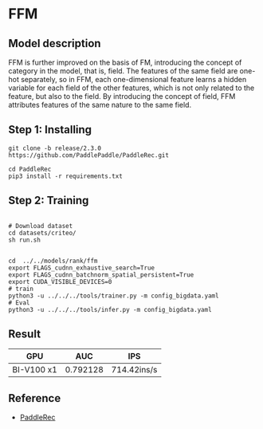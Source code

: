 # FFM 

## Model description
FFM is further improved on the basis of FM, introducing the concept of category in the model, that is, field. 
The features of the same field are one-hot separately, so in FFM, each one-dimensional feature learns a hidden variable for each field of the other features, which is not only related to the feature, but also to the field. 
By introducing the concept of field, FFM attributes features of the same nature to the same field.

## Step 1: Installing
```
git clone -b release/2.3.0 https://github.com/PaddlePaddle/PaddleRec.git
```

```
cd PaddleRec
pip3 install -r requirements.txt
```

## Step 2: Training
```

# Download dataset
cd datasets/criteo/
sh run.sh


cd  ../../models/rank/ffm
export FLAGS_cudnn_exhaustive_search=True
export FLAGS_cudnn_batchnorm_spatial_persistent=True
export CUDA_VISIBLE_DEVICES=0
# train
python3 -u ../../../tools/trainer.py -m config_bigdata.yaml
# Eval
python3 -u ../../../tools/infer.py -m config_bigdata.yaml
```

## Result
|  GPU       |  AUC      |  IPS |   
|---         |---        |---          |
| BI-V100 x1 |   0.792128| 714.42ins/s    |   



## Reference
- [PaddleRec](https://github.com/PaddlePaddle/PaddleRec)
